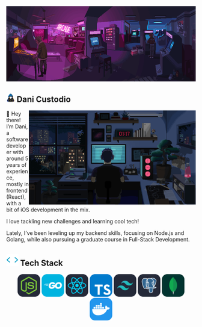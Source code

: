 <img height="200px" width="100%" alt="people playing in an arcade" src="./assets/images/arcade.gif" />

## <img alt="hooded person typing in a laptop" src="./assets/images/coding.gif" width="4.5%"> Dani Custodio

<img align="right" height="250px" alt="person in their room in front of a computer" src="./assets/images/programming.gif" />
👋 Hey there! I’m Dani, a software developer with around 5 years of experience,
mostly in frontend (React), with a bit of iOS development in the mix.

I love tackling new challenges and learning cool tech!

Lately, I’ve been leveling up my backend skills, focusing on Node.js and Golang,
while also pursuing a graduate course in Full-Stack Development.

## <img src = "./assets/images/skills.gif" width="32px"> Tech Stack

<div align="center">
  <img width="60px" src="./assets/skills/NodeJS-Dark.svg" />
  <img width="60px" src="./assets/skills/GoLang.svg" />
  <img width="60px" src="./assets/skills/React-Dark.svg" />
  <img width="60px" src="./assets/skills/TypeScript.svg" />
  <img width="60px" src="./assets/skills/TailwindCSS-Dark.svg" />
  <img width="60px" src="./assets/skills/PostgreSQL-Dark.svg" />
  <img width="60px" src="./assets/skills/MongoDB.svg" />
  <img width="60px" src="./assets/skills/Docker.svg" />
</div>
